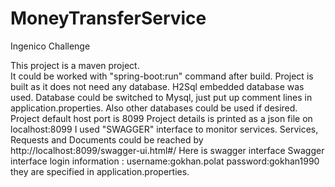 # MoneyTransferService
Ingenico Challenge

This project is a maven project.<br/>
It could be worked with "spring-boot:run" command after build.
Project is built as it does not need any database. H2Sql embedded database was used.
Database could be switched to Mysql, just put up comment lines in application.properties. Also other databases could be used if desired.
Project default host port is 8099
Project details is printed as a json file on localhost:8099
I used "SWAGGER" interface to monitor services.
Services, Requests and Documents could be reached by http://localhost:8099/swagger-ui.html#/  Here is swagger interface
Swagger interface login information : username:gokhan.polat password:gokhan1990 they are specified in application.properties.
